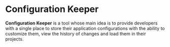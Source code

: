 # Configuration Keeper

**Configuration Keeper** is a tool whose main idea is to provide developers with a single place to store their application configurations with the ability to customize them, view the history of changes and load them in their projects.
